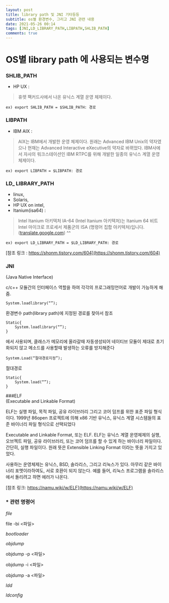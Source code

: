 ```yaml
---
layout: post
title: library path 및 JNI 기타등등 
subtitle: os별 환경변수, 그리고 JNI 관련 내용
date: 2021-05-26 00:14
tags: [JNI,LD_LIBRARY_PATH,LIBPATH,SHLIB_PATH]
comments: true
---
```


# OS별 library path 에 사용되는 변수명

### SHLIB_PATH

* HP UX :<br> 

> 휴렛 팩커드사에서 나온 유닉스 계열 운영 체제이다.

```
ex) export SHLIB_PATH = $SHLIB_PATH: 경로
```

### LIBPATH


* IBM  AIX :<br> 

>AIX는 IBM에서 개발한 운영 체제이다. 원래는 Advanced IBM Unix의 약자였으나 현재는 Advanced Interactive eXecutive의 약자로 바뀌었다. IBM사에서 자사의 워크스테이션인 IBM RTPC를 위해 개발한 일종의 유닉스 계열 운영 체제이다.

```
ex) export LIBPATH = $LIBPATH: 경로
```

### LD_ LIBRARY_PATH

* linux,<br> 
* Solaris,<br>
* HP UX on intel,<br> 
* Itanium(isa64) : <br>

>Intel Itanium 아키텍처
IA-64 (Intel Itanium 아키텍처)는 Itanium 64 비트 Intel 마이크로 프로세서 제품군의 ISA (명령어 집합 아키텍처)입니다. ([translate.google.com](translate.google.com)) ^^

```
ex) export LD_LIBRARY_PATH = $LD_LIBRARY_PATH: 경로
```

[참조 링크 : https://shonm.tistory.com/604](https://shonm.tistory.com/604) 


### JNI
(Java Native Interface)

c/c++ 모듈간의 인터페이스 역할을 하여 각각의 프로그래밍언어로 개발이 가능하게 해줌.

```
System.loadlibrary(“”);
```

환경변수 path(library path)에 지정된 경로를 찾아서 참조

```
Static{
	System.loadlibrary(“”);
}
```

에서 사용되며, 클래스가 메모리에 올라갈때 자동생성되어 네이티브 모듈이 제대로 초기화되지 않고  메소드를 사용할때 발생하는 오류를 방지해준다

```
System.Load(“절대경로지정”);
```

절대경로

```
Static{
	System.load(“”);
}
```

###ELF<br>
(Executable and Linkable Format)

ELF는 실행 파일, 목적 파일, 공유 라이브러리 그리고 코어 덤프를 위한 표준 파일 형식이다. 1999년 86open 프로젝트에 의해 x86 기반 유닉스, 유닉스 계열 시스템들의 표준 바이너리 파일 형식으로 선택되었다

Executable and Linkable Format, 또는 ELF. ELF는 유닉스 계열 운영체제의 실행, 오브젝트 파일, 공유 라이브러리, 또는 코어 덤프를 할 수 있게 하는 바이너리 파일이다. 간단히, 실행 파일이다. 원래 뜻은 Extensible Linking Format 이라는 뜻을 가지고 있었다.

사용하는 운영체제는 유닉스, BSD, 솔라리스, 그리고 리눅스가 있다. 아무리 같은 바이너리 포멧이라하여도, 서로 호환이 되지 않는다. 예를 들어, 리눅스 프로그램을 솔라리스에서 돌리려고 하면 에러가 나온다.

[참조 링크: https://namu.wiki/w/ELF](https://namu.wiki/w/ELF)

### * 관련 명령어

_file_

file -bi <파일>

_bootloader_

_objdump_ 

objdump -p <파일>

objdump -i <파일>

objdump -a <파일>

_ldd_

_ldconfig_
